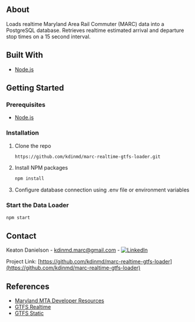 <div id="top"></div>

<!-- ABOUT -->
## About
Loads realtime Maryland Area Rail Commuter (MARC) data into a PostgreSQL database. Retrieves realtime estimated arrival and departure stop times on a 15 second interval.

## Built With

* [Node.js](https://nodejs.org/)

<!-- GETTING STARTED -->
## Getting Started
### Prerequisites

* [Node.js](https://nodejs.org/)

### Installation
1. Clone the repo
   ```sh
   https://github.com/kdinmd/marc-realtime-gtfs-loader.git
   ```
2. Install NPM packages
   ```sh
   npm install
   ```
3. Configure database connection using .env file or environment variables

### Start the Data Loader
   ```sh
   npm start
   ```

<!-- CONTACT -->
## Contact

Keaton Danielson - kdinmd.marc@gmail.com  - [![LinkedIn]( 	https://img.shields.io/badge/LinkedIn-0077B5?style=for-the-badge&logo=linkedin&logoColor=white)](https://linkedin.com/in/keaton-danielson)

Project Link: [https://github.com/kdinmd/marc-realtime-gtfs-loader](https://github.com/kdinmd/marc-realtime-gtfs-loader)

<!-- REFERENCES -->
## References

* [Maryland MTA Developer Resources](https://www.mta.maryland.gov/developer-resources)
* [GTFS Realtime](https://developers.google.com/transit/gtfs-realtime)
* [GTFS Static](https://developers.google.com/transit/gtfs)
